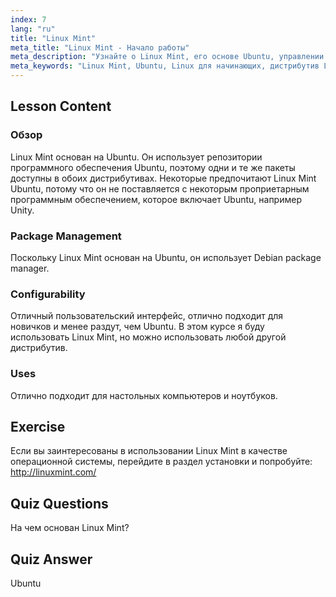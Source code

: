 ```yaml
---
index: 7
lang: "ru"
title: "Linux Mint"
meta_title: "Linux Mint - Начало работы"
meta_description: "Узнайте о Linux Mint, его основе Ubuntu, управлении пакетами и почему он отлично подходит для новичков. Откройте для себя его особенности и как начать работу сегодня!"
meta_keywords: "Linux Mint, Ubuntu, Linux для начинающих, дистрибутив Linux, учебник по Linux, менеджер пакетов Debian, руководство по Linux"
---
```


## Lesson Content

### Обзор

Linux Mint основан на Ubuntu. Он использует репозитории программного обеспечения Ubuntu, поэтому одни и те же пакеты доступны в обоих дистрибутивах. Некоторые предпочитают Linux Mint Ubuntu, потому что он не поставляется с некоторым проприетарным программным обеспечением, которое включает Ubuntu, например Unity.

### Package Management

Поскольку Linux Mint основан на Ubuntu, он использует Debian package manager.

### Configurability

Отличный пользовательский интерфейс, отлично подходит для новичков и менее раздут, чем Ubuntu. В этом курсе я буду использовать Linux Mint, но можно использовать любой другой дистрибутив.

### Uses

Отлично подходит для настольных компьютеров и ноутбуков.

## Exercise

Если вы заинтересованы в использовании Linux Mint в качестве операционной системы, перейдите в раздел установки и попробуйте: <http://linuxmint.com/>

## Quiz Questions

На чем основан Linux Mint?

## Quiz Answer

Ubuntu
